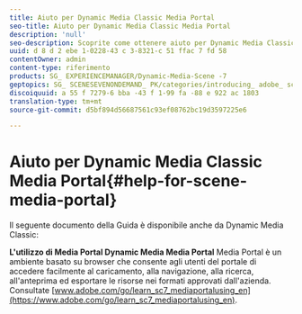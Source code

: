 ```yaml
---
title: Aiuto per Dynamic Media Classic Media Portal
seo-title: Aiuto per Dynamic Media Classic Media Portal
description: 'null'
seo-description: Scoprite come ottenere aiuto per Dynamic Media Classic Media Portal.
uuid: d 8 d 2 ebe 1-0228-43 c 3-8321-c 51 ffac 7 fd 58
contentOwner: admin
content-type: riferimento
products: SG_ EXPERIENCEMANAGER/Dynamic-Media-Scene -7
geptopics: SG_ SCENESEVENONDEMAND_ PK/categories/introducing_ adobe_ scene 7
discoiquuid: a 55 f 7279-6 bba -43 f 1-99 fa -88 e 922 ac 1803
translation-type: tm+mt
source-git-commit: d5bf894d56687561c93ef08762bc19d3597225e6

---
```



# Aiuto per Dynamic Media Classic Media Portal{#help-for-scene-media-portal}

Il seguente documento della Guida è disponibile anche da Dynamic Media Classic:

**L'utilizzo di Media Portal Dynamic Media Media Portal** Media Portal è un ambiente basato su browser che consente agli utenti del portale di accedere facilmente al caricamento, alla navigazione, alla ricerca, all'anteprima ed esportare le risorse nei formati approvati dall'azienda. Consultate [www.adobe.com/go/learn_sc7_mediaportalusing_en](https://www.adobe.com/go/learn_sc7_mediaportalusing_en).
